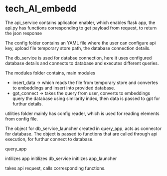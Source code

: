 # tech_AI_embedd

The api_service contains aplication enabler, which enables flask app, the api.py has functions corresponding to get payload from request, to return the json response

The config folder contains an YAML file where the user can configure api key, upload file temporary store path, the database connection details.

The db_service is used for databse connection, here it uses configured database details and connects to database and executes different queries.

The modules folder contains, main modules
- insert_data -> which reads the file from temporary store and convertes to embeddings and insert into provided database.
- gpt_connect -> takes the query from user, converts to embeddings query the database using similarity index, then data is passed to gpt for furthur details.

utilities folder mainly has config reader, which is used for reading elements from config file.

The object for db_service_launcher created in query_app, acts as connector for database.
The object is passed to functions that are called through api execution, for furthur connect to database.

query_app

intilizes app
initilizes db_service 
initlizes app_launcher

takes api request, calls corresponding functions.